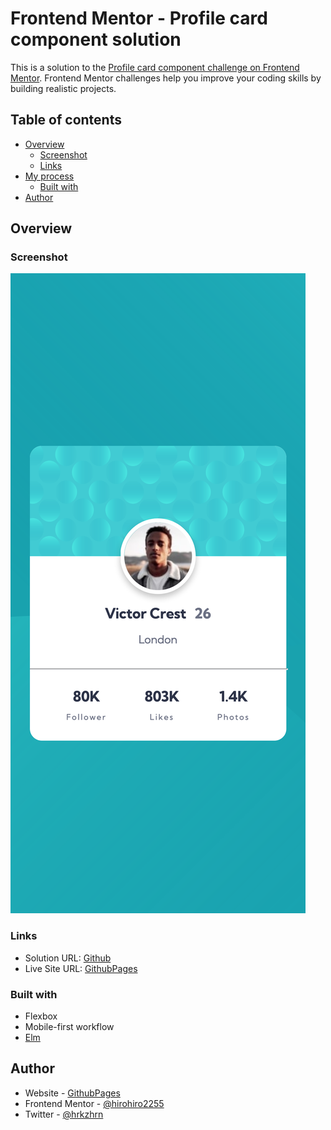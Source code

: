 # Frontend Mentor - Profile card component solution

This is a solution to the [Profile card component challenge on Frontend Mentor](https://www.frontendmentor.io/challenges/profile-card-component-cfArpWshJ). Frontend Mentor challenges help you improve your coding skills by building realistic projects.

## Table of contents

- [Overview](#overview)
  - [Screenshot](#screenshot)
  - [Links](#links)
- [My process](#my-process)
  - [Built with](#built-with)
- [Author](#author)

## Overview

### Screenshot

![Screenshot](./profile-card-component-screenshot.png)

### Links

- Solution URL: [Github](https://github.com/hirohiro2255/hirohiro2255.github.io/tree/master/frontendmentor/newbie/profile-card-component)
- Live Site URL: [GithubPages](https://hirohiro2255.github.io/frontendmentor/newbie/profile-card-component/index.html)

### Built with

- Flexbox
- Mobile-first workflow
- [Elm](https://elm-lang.org/)

## Author

- Website - [GithubPages](https://hirohiro2255.github.io/)
- Frontend Mentor - [@hirohiro2255](https://www.frontendmentor.io/profile/hirohiro2255)
- Twitter - [@hrkzhrn](https://www.twitter.com/hrkzhrn)
